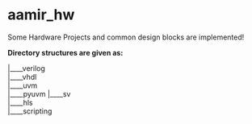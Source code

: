 # aamir_hw
Some Hardware Projects and common design blocks are implemented!

**Directory structures are given as:** 

|____verilog                                                                                   
|____vhdl                                          
|____uvm                                                        
|____pyuvm
|____sv                                                           
|____hls                                                
|____scripting                                           
